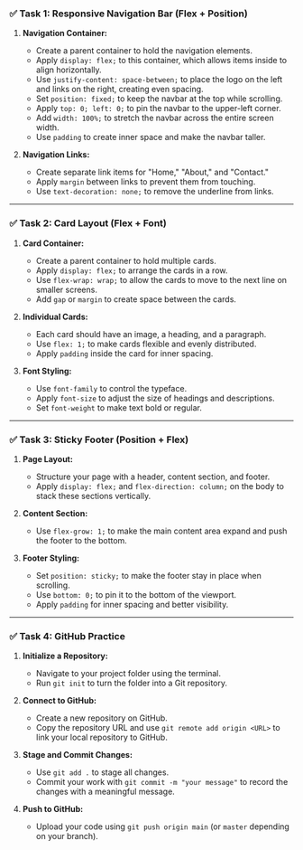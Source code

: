 ### ✅ **Task 1: Responsive Navigation Bar (Flex + Position)**  

1. **Navigation Container:**  
   - Create a parent container to hold the navigation elements.  
   - Apply `display: flex;` to this container, which allows items inside to align horizontally.  
   - Use `justify-content: space-between;` to place the logo on the left and links on the right, creating even spacing.  
   - Set `position: fixed;` to keep the navbar at the top while scrolling.  
   - Apply `top: 0; left: 0;` to pin the navbar to the upper-left corner.  
   - Add `width: 100%;` to stretch the navbar across the entire screen width.  
   - Use `padding` to create inner space and make the navbar taller.  

2. **Navigation Links:**  
   - Create separate link items for "Home," "About," and "Contact."  
   - Apply `margin` between links to prevent them from touching.  
   - Use `text-decoration: none;` to remove the underline from links.  

---

### ✅ **Task 2: Card Layout (Flex + Font)**  

1. **Card Container:**  
   - Create a parent container to hold multiple cards.  
   - Apply `display: flex;` to arrange the cards in a row.  
   - Use `flex-wrap: wrap;` to allow the cards to move to the next line on smaller screens.  
   - Add `gap` or `margin` to create space between the cards.  

2. **Individual Cards:**  
   - Each card should have an image, a heading, and a paragraph.  
   - Use `flex: 1;` to make cards flexible and evenly distributed.  
   - Apply `padding` inside the card for inner spacing.  

3. **Font Styling:**  
   - Use `font-family` to control the typeface.  
   - Apply `font-size` to adjust the size of headings and descriptions.  
   - Set `font-weight` to make text bold or regular.  

---

### ✅ **Task 3: Sticky Footer (Position + Flex)**  

1. **Page Layout:**  
   - Structure your page with a header, content section, and footer.  
   - Apply `display: flex;` and `flex-direction: column;` on the body to stack these sections vertically.  

2. **Content Section:**  
   - Use `flex-grow: 1;` to make the main content area expand and push the footer to the bottom.  

3. **Footer Styling:**  
   - Set `position: sticky;` to make the footer stay in place when scrolling.  
   - Use `bottom: 0;` to pin it to the bottom of the viewport.  
   - Apply `padding` for inner spacing and better visibility.  

---

### ✅ **Task 4: GitHub Practice**  

1. **Initialize a Repository:**  
   - Navigate to your project folder using the terminal.  
   - Run `git init` to turn the folder into a Git repository.  

2. **Connect to GitHub:**  
   - Create a new repository on GitHub.  
   - Copy the repository URL and use `git remote add origin <URL>` to link your local repository to GitHub.  

3. **Stage and Commit Changes:**  
   - Use `git add .` to stage all changes.  
   - Commit your work with `git commit -m "your message"` to record the changes with a meaningful message.  

4. **Push to GitHub:**  
   - Upload your code using `git push origin main` (or `master` depending on your branch).  
